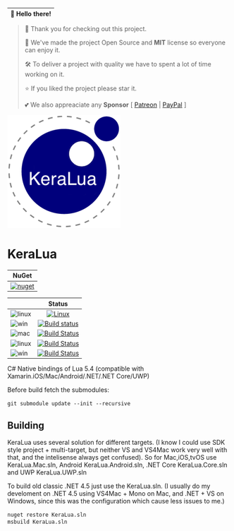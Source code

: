 👋 Hello there! | 
------------ | 
> 🔭 Thank you for checking out this project.
>
> 🍻 We've made the project Open Source and **MIT** license so everyone can enjoy it. 
>
> 🛠 To deliver a project with quality we have to spent a lot of time working on it.
> 
> ⭐️ If you liked the project please star it.
>
> 💕 We also appreaciate any **Sponsor**  [ [Patreon](https://www.patreon.com/codefoco) | [PayPal](paypal.me/viniciusjarina) ] 

[![Logo](https://raw.githubusercontent.com/NLua/KeraLua/main/KeraLua.png)]()

KeraLua
=======


| NuGet |
| ------|
|[![nuget](https://badgen.net/nuget/v/KeraLua?icon=nuget)](https://www.nuget.org/packages/KeraLua)|

|  | Status | 
| :------ | :------: | 
|![linux](https://badgen.net/badge/icon/Ubuntu%20Linux%20x64?icon=travis&label&color=orange)   | [![Linux](https://travis-ci.org/NLua/KeraLua.svg?branch=main)](https://travis-ci.org/NLua/KeraLua) |
| ![win](https://badgen.net/badge/icon/Windows?icon=windows&label&color=blue) | [![Build status](https://ci.appveyor.com/api/projects/status/jkqcy9m9k35jwolx?svg=true)](https://ci.appveyor.com/project/viniciusjarina/keralua)|
| ![mac](https://badgen.net/badge/icon/macOS,iOS,tvOS,watchOS?icon=apple&label&color=purple&list=1) | [![Build Status](https://dev.azure.com/codefoco/NuGets/_apis/build/status/KeraLua?branchName=main&jobName=Mac)](https://dev.azure.com/codefoco/NuGets/_build/latest?definitionId=64&branchName=main) |
|![linux](https://badgen.net/badge/icon/Ubuntu%20Linux%20x64?icon=terminal&label&color=orange)  | [![Build Status](https://dev.azure.com/codefoco/NuGets/_apis/build/status/KeraLua?branchName=main&jobName=Linux)](https://dev.azure.com/codefoco/NuGets/_build/latest?definitionId=64&branchName=main) |
|![win](https://badgen.net/badge/icon/Windows,.NET%20Core?icon=windows&label&list=1) | [![Build Status](https://dev.azure.com/codefoco/NuGets/_apis/build/status/KeraLua?branchName=main&jobName=Windows)](https://dev.azure.com/codefoco/NuGets/_build/latest?definitionId=64&branchName=main) |


C# Native bindings of Lua 5.4 (compatible with Xamarin.iOS/Mac/Android/.NET/.NET Core/UWP) 

Before build fetch the submodules:

	git submodule update --init --recursive


Building
---------

KeraLua uses several solution for different targets. (I know I could use SDK style project + multi-target, but neither VS and VS4Mac work very well with that, and the intelisense always get confused).
So for Mac,iOS,tvOS use KeraLua.Mac.sln, Android KeraLua.Android.sln, .NET Core KeraLua.Core.sln and UWP KeraLua.UWP.sln

To build old classic .NET 4.5 just use the KeraLua.sln. (I usually do my develoment on .NET 4.5 using VS4Mac + Mono on Mac, and .NET + VS on Windows, since this was the configuration which cause less issues to me.)



	nuget restore KeraLua.sln
	msbuild KeraLua.sln



